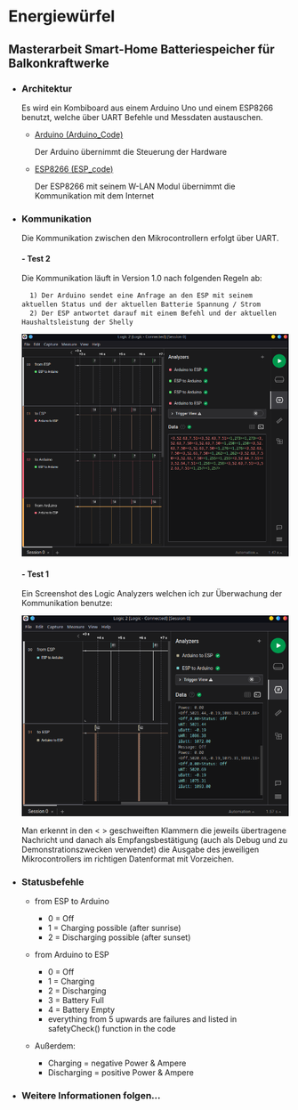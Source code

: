 # Energiewürfel

## Masterarbeit Smart-Home Batteriespeicher für Balkonkraftwerke

- ### Architektur

    Es wird ein Kombiboard aus einem Arduino Uno und einem ESP8266 benutzt, welche über UART Befehle und Messdaten austauschen.

    - [Arduino (Arduino_Code)](https://github.com/PaulusElektrus/EnergyCube-Arduino)

        Der Arduino übernimmt die Steuerung der Hardware

    - [ESP8266 (ESP_code)](https://github.com/PaulusElektrus/EnergyCube-ESP)

        Der ESP8266 mit seinem W-LAN Modul übernimmt die Kommunikation mit dem Internet

- ### Kommunikation

    Die Kommunikation zwischen den Mikrocontrollern erfolgt über UART. 

    #### - Test 2

    Die Kommunikation läuft in Version 1.0 nach folgenden Regeln ab:

        1) Der Arduino sendet eine Anfrage an den ESP mit seinem aktuellen Status und der aktuellen Batterie Spannung / Strom
        2) Der ESP antwortet darauf mit einem Befehl und der aktuellen Haushaltsleistung der Shelly
    
    ![Screenshot](Arduino_ESP_Communication_Advanced.png)


    #### - Test 1

    Ein Screenshot des Logic Analyzers welchen ich zur Überwachung der Kommunikation benutze:

    ![Screenshot](Arduino_ESP_Communication.png)
    
    Man erkennt in den < > geschweiften Klammern die jeweils übertragene Nachricht und danach als Empfangsbestätigung (auch als Debug und zu Demonstrationszwecken verwendet) die Ausgabe des jeweiligen Mikrocontrollers im richtigen Datenformat mit Vorzeichen.

- ### Statusbefehle

    - from ESP to Arduino
        - 0 = Off
        - 1 = Charging possible (after sunrise)
        - 2 = Discharging possible (after sunset)

    - from Arduino to ESP
        - 0 = Off
        - 1 = Charging
        - 2 = Discharging
        - 3 = Battery Full
        - 4 = Battery Empty
        - everything from 5 upwards are failures and listed in safetyCheck() function in the code

    - Außerdem:
        - Charging = negative Power & Ampere
        - Discharging = positive Power & Ampere

- ### Weitere Informationen folgen...